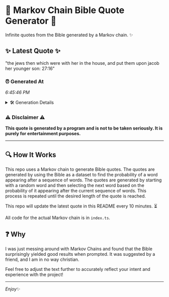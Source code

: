 # 📖 Markov Chain Bible Quote Generator 📖

Infinite quotes from the Bible generated by a Markov chain. ✨

## ✨ Latest Quote ✨
"the jews then which were with her in the house, and put them upon jacob her younger son: 27:16"

### ⏰ Generated At
*6:45:46 PM*

<details>
    <summary>🛠️ Generation Details</summary>
    <p>
        <strong>🌱 Seed:</strong> the<br>
        <strong>🔄 Iterations:</strong> 18<br>
        <strong>📜 Context History:</strong><br>[ the ]: jews<br>[ the, jews ]: then<br>[ the, jews, then ]: which<br>[ the, jews, then, which ]: were<br>[ the, jews, then, which, were ]: with<br>[ the, jews, then, which, were, with ]: her<br>[ jews, then, which, were, with, her ]: in<br>[ then, which, were, with, her, in ]: the<br>[ which, were, with, her, in, the ]: house,<br>[ were, with, her, in, the, house, ]: and<br>[ with, her, in, the, house,, and ]: put<br>[ her, in, the, house,, and, put ]: them<br>[ in, the, house,, and, put, them ]: upon<br>[ the, house,, and, put, them, upon ]: jacob<br>[ house,, and, put, them, upon, jacob ]: her<br>[ and, put, them, upon, jacob, her ]: younger<br>[ put, them, upon, jacob, her, younger ]: son:<br>[ them, upon, jacob, her, younger, son: ]: 27:16<br>
    </p>
</details>

### ⚠️ Disclaimer ⚠️
**This quote is generated by a program and is not to be taken seriously. It is purely for entertainment purposes.**

---

## 🔍 How It Works

This repo uses a Markov chain to generate Bible quotes. The quotes are generated by using the Bible as a dataset to find the probability of a word appearing after a sequence of words. The quotes are generated by starting with a random word and then selecting the next word based on the probability of it appearing after the current sequence of words. This process is repeated until the desired length of the quote is reached.

This repo will update the latest quote in this README every 10 minutes. ⏳

All code for the actual Markov chain is in `index.ts`.

## ❓ Why

I was just messing around with Markov Chains and found that the Bible surprisingly yielded good results when prompted. 
It was suggested by a friend, and I am in no way christian.

Feel free to adjust the text further to accurately reflect your intent and experience with the project!

---

*Enjoy*✨
